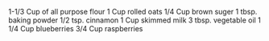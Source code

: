 1-1/3 Cup of all purpose flour
1 Cup rolled oats
1/4 Cup brown suger
1 tbsp. baking powder
1/2 tsp. cinnamon
1 Cup skimmed milk
3 tbsp. vegetable oil
1 1/4 Cup blueberries
3/4 Cup raspberries